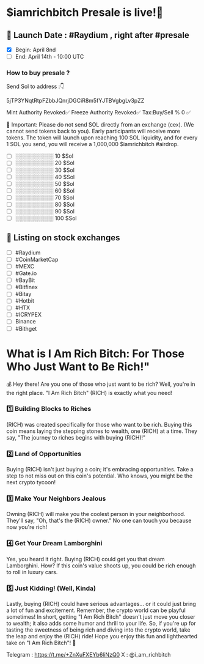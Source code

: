 

# $iamrichbitch Presale is live!🚀

## 📆 Launch Date : #Raydium , right after #presale
 * [x] Begin: April 8nd 
 * [ ] End: April 14th - 10:00 UTC
### How to buy presale ?
Send Sol to address :👇

5jTP3YNqtRtpFZbbJQnrjDGCiR8m5fYJTBVgbgLv3pZZ

Mint Authority Revoked✅
Freeze Authority Revoked✅
Tax:Buy/Sell % 0 ✅

🚨 Important: Please do not send SOL directly from an exchange (cex). 
(We cannot send tokens back to you). Early participants will receive more tokens. 
The token will launch upon reaching 100 SOL liquidity, and for every 1 SOL you send, you will receive a 1,000,000 $iamrichbitch #airdrop.

 * [ ] ░░░░░░░░░░ 10 $Sol
 * [ ] ░░░░░░░░░░ 20 $Sol
 * [ ] ░░░░░░░░░░ 30 $Sol
 * [ ] ░░░░░░░░░░ 40 $Sol
 * [ ] ░░░░░░░░░░ 50 $Sol
 * [ ] ░░░░░░░░░░ 60 $Sol
 * [ ] ░░░░░░░░░░ 70 $Sol
 * [ ] ░░░░░░░░░░ 80 $Sol
 * [ ] ░░░░░░░░░░ 90 $Sol
 * [ ] ░░░░░░░░░░ 100 $Sol

## 📆 Listing on stock exchanges
 * [ ] #Raydium
 * [ ] #CoinMarketCap
 * [ ] #MEXC
 * [ ] #Gate.io
 * [ ] #BayBit
 * [ ] #Bitfinex
 * [ ] #Bitay
 * [ ] #Hotbit
 * [ ] #HTX
 * [ ] #ICRYPEX
 * [ ] Binance
 * [ ] #Bithget

# What is I Am Rich Bitch: For Those Who Just Want to Be Rich!"
💰 Hey there! Are you one of those who just want to be rich? Well, you're in the right
place. "I Am Rich Bitch" (RICH) is exactly what you need! 

### 1️⃣ Building Blocks to Riches
(RICH) was created specifically for those who want to be rich.
Buying this coin means laying the stepping stones to wealth,
one (RICH) at a time. They say, "The journey to riches begins with buying (RICH)!"

### 2️⃣ Land of Opportunities
Buying (RICH) isn't just buying a coin; it's embracing opportunities. 
Take a step to not miss out on this coin's potential. 
Who knows, you might be the next crypto tycoon!

### 3️⃣ Make Your Neighbors Jealous
Owning (RICH) will make you the coolest person in your neighborhood. 
They'll say, "Oh, that's the (RICH) owner." No one can touch you because now you're rich!

### 4️⃣ Get Your Dream Lamborghini
Yes, you heard it right. Buying (RICH) could get you that dream Lamborghini. 
How? If this coin's value shoots up, you could be rich enough to roll in luxury cars.

### 5️⃣ Just Kidding! (Well, Kinda)
Lastly, buying (RICH) could have serious advantages... 
or it could just bring a lot of fun and excitement. 
Remember, the crypto world can be playful sometimes!
In short, getting "I Am Rich Bitch" doesn't just 
move you closer to wealth; it also adds some humor and thrill to your life. 
So, if you're up for tasting the sweetness of being rich and diving 
into the crypto world, take the leap and enjoy the (RICH) ride!
Hope you enjoy this fun and lighthearted take on "I Am Rich Bitch"! 🚀

Telegram : https://t.me/+ZnXuFXEYb6liNzQ0 X : @i_am_richbitch
